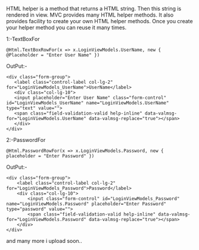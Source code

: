 HTML helper is a method that returns a HTML string. Then this string is rendered in view. MVC provides many HTML helper methods. It also provides facility to create your own HTML helper methods. Once you create your helper method you can reuse it many times.

1:-TextBoxFor

```
@Html.TextBoxRowFor(x => x.LoginViewModels.UserName, new { @Placeholder = "Enter User Name" })
```

OutPut:-
```
<div class="form-group">
   <label class="control-label col-lg-2" for="LoginViewModels_UserName">UserName</label>
   <div class="col-lg-10">
   <input placeholder="Enter User Name" class="form-control" id="LoginViewModels_UserName" name="LoginViewModels.UserName" type="text" value="">
   <span class="field-validation-valid help-inline" data-valmsg-for="LoginViewModels.UserName" data-valmsg-replace="true"></span>
   </div>
</div>
```

2:-PasswordFor
```
@Html.PasswordRowFor(x => x.LoginViewModels.Password, new { placeholder = "Enter Password" })
```

OutPut:-
```
<div class="form-group">
    <label class="control-label col-lg-2" for="LoginViewModels_Password">Password</label>
    <div class="col-lg-10">
        <input class="form-control" id="LoginViewModels_Password" name="LoginViewModels.Password" placeholder="Enter Password" type="password" value="">
        <span class="field-validation-valid help-inline" data-valmsg-for="LoginViewModels.Password" data-valmsg-replace="true"></span>
    </div>
</div>
```
and many more i upload soon..
